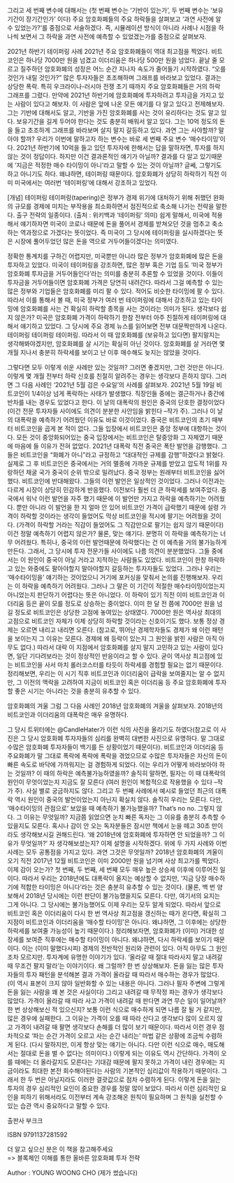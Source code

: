 그리고 세 번째 변수에 대해서는 (첫 번째 변수는 ‘기반이 있는가’, 두 번째 변수는 ‘보유 기간이 장기간인가’ 이다) 
주요 암호화폐들의 주요 하락들을 살펴보고 ‘과연 사전에 알 수 있었는가?’를 중점으로 서술하겠다. 즉, 시뮬레이션 방식이 아니라 사례나 시점을 
하나씩 보면서 그 하락을 과연 사전에 예측할 수 있었겠는가를 중점으로 살펴보자.   

 2021년 하반기 테이퍼링 사례 
2021년 주요 암호화폐들이 역대 최고점을 찍었다. 비트코인은 하나당 7000만 원을 넘겼고 이더리움은 하나당 500만 원을 넘었다. 끝날 줄 모르고 질주하던 
암호화폐의 성장은 어느 순간 지나자 속도가 줄어들기 시작하였다. “오를 것인가 내릴 것인가?” 많은 투자자들은 초조해하며 그래프를 바라보고 있었다. 
결과는 상당한 폭락. 특히 우크라이나-러시아 전쟁 초기 때까지 주요 암호화폐들은 거의 하락 그래프를 그렸다. 
만약에 2021년 하반기에 암호화폐에 투자하려고 투자금을 가지고 있는 사람이 있다고 해보자. 이 사람은 앞에 나온 모든 얘기를 다 알고 있다고 전제해보자. 
그는 기반에 대해서도 알고, 기반을 가진 암호화폐를 사는 것이 유리하다는 것도 알고 있다. 보유기간을 길게 두어야 한다는 것도 충분히 배워서 알고 있다. 
그는 10억 정도의 돈을 들고 초조하게 그래프를 바라보며 살지 말지 갈등하고 있다. 과연 그는 사야할까? 말아야 할까? 우리가 이번에 말하고자 하는 변수는 
바로 세 번째 주요 변수 ‘매수타이밍’이다. 2021년 하반기에 10억을 들고 있던 투자자에 한해서는 답을 말하자면, 투자를 하지 않는 것이 정답이다. 
하지만 이건 결과론적인 얘기가 아닐까? 결과를 다 알고 있기때문에 ‘지금은 적정한 매수 타이밍이 아니’라고 말할 수 있는 것이 아닐까? 글쎄, 그렇기도 하고 아니기도 하다. 
왜냐하면, 테이퍼링 때문이다. 암호화폐가 상당히 하락하기 직전 이미 미국에서는 여러번 ‘테이퍼링’에 대해서 강조하고 있었다. 

[개념] 테이퍼링 
테이퍼링(tapering)은 정부가 경제 위기에 대처하기 위해 취했던 완화의 규모를 경제에 미치는 부작용을 최소화하면서 점진적으로 축소해 나가는 전략을 말한다. 
출구 전략의 일종이다. (출처 : 위키백과 ‘테이퍼링’ 의미) 
쉽게 말해서, 미국에 적용해서 얘기하자면 미국이 코로나 때문에 돈을 풀어서 경제를 받쳐오던 것을 멈추고 축소하는 역과정으로 가겠다는 뜻이었다. 
즉 미국이 그 당시에 테이퍼링을 실시하겠다는 뜻은 시장에 풀어두었던 많은 돈을 역으로 거두어들이겠다는 의미였다.   

정확한 통계치를 구하긴 어렵지만, 미국뿐만 아니라 많은 정부가 암호화폐에 많은 돈을 투자하고 있었다. 미국이 테이퍼링을 강조하면, 많은 정부 혹은 기업 등도 
‘미국 정부가 암호화폐 투자금을 거두어들인다’라는 의미를 충분히 추론할 수 있었을 것이다. 이들이 투자금을 거두어들이면 암호화폐 가격은 당연히 내려간다. 
따라서 그걸 예측할 수 있는 많은 정부와 기업들은 암호화폐를 미리 팔 수 있다. 적어도 비슷한 타이밍에 팔 수 있다. 따라서 이를 통해서 볼 때, 미국 정부가 여러 번 
테이퍼링에 대해서 강조하고 있는 타이밍에 암호화폐를 사는 건 확실히 하락할 종목을 사는 것이라는 의미가 된다. 
생각보다 쉽지 않은가? 미국은 암호화폐 가격이 하락하기 한참 전부터 아주 친절하게 테이퍼링에 대해서 얘기하고 있었다. 그 당시에 주요 경제 뉴스를 읽어보면 전부
대문짝만하게 나온다. 테이퍼링 테이퍼링 테이퍼링. 따라서 이 때 암호화폐를 (보유하고 있다면) 팔지말지는 생각해봐야겠지만, 암호화폐를 살 시기는 확실히 아닌 것이다. 
암호화폐를 살 거라면 몇 개월 지나서 충분히 하락세를 보이고 난 이후 매수해도 늦지는 않았을 것이다. 

그렇다면 모두 이렇게 쉬운 사례만 있는 것일까? 그러면 좋겠지만, 그런 것만은 아니다. 이렇게 몇 개월 전부터 하락 신호를 친절히 알려주는 경우는 생각보다 흔하지 않다. 
그러면 그 다음 사례인 ‘2021년 5월 검은 수요일’의 사례를 살펴보자. 2021년 5월 19일 비트코인이 1/4이상 넘게 폭락하는 사태가 발생했다. 직장인들 중에는 결근하거나 
중간에 반차를 내는 경우도 있었다고 한다. 
이 날의 대폭락의 원인은 중국의 단호한 결정이었다(이건 전문 투자자들 사이에도 의견이 분분한 사안임을 밝힌다 –작가 주). 그러나 이 날의 대폭락을 예측하기 
어려웠던 이유도 바로 이것이었다. 중국은 비트코인의 초기 때부터 비트코인을 곱게 본 적이 없다. 그들 입장에서 비트코인은 중앙 정부에 대항하는 것이다. 모든 것이 
중앙화되어있는 중국 입장에서는 비트코인은 탈중앙화 그 자체였기 때문에 마음에 들 이유가 전혀 없었다. 2021년 대폭락 직전 중국은 폭탄 발언을 감행했다. 그들은 비트코인을
“화폐가 아니”라고 규정하고 “대대적인 규제를 감행”하겠다고 밝혔다. 실제로 그 후 비트코인은 중국에서는 거의 멸종에 가까운 규제를 받았고 압도적 1위를 자랑하던 
채굴 국가 중국이 순위 밖으로 밀려났다. 
중국 정부는 원래부터 비트코인을 싫어했다. 비트코인에 반대해왔다. 그들의 이런 발언은 일상적인 것이었다. 그러나 이전과는 다르게 시장이 상당히 민감하게 반응했다. 
이전보다 훨씬 더 큰 하락세를 보여주었다. 중국에서 워낙 이런 발언을 자주 했기 때문에 이 발언만 가지고 하락을 예측하기는 어려웠다. 뿐만 아니라 이 발언을 한 지 
얼마 안 있어 비트코인 가격이 급락했기 때문에 설령 가격이 하락할 것이라는 생각이 들었어도 막상 비트코인을 적시에 팔기는 어려웠을 것이다. (가격이 하락할 거라는 직감이 
들었어도 그 직감만으로 팔기는 쉽지 않기 때문이다)
이건 정말 예측하기 어렵지 않은가? 물론, 맞는 얘기다. 분명히 이 하락을 예측하기는 너무 어려웠다. 특히나, 중국의 이런 발언때문에 하락했다는 건 이 예측을 거의 불가능하게 만든다.
그래서, 그 당시에 투자 전문가들 사이에도 나름 의견이 분분했었다. 그들 중에서는 이 원인이 중국이 아닐 거라고 지적하는 사람들도 있었다. 비트코인이 한창 하락하고 있는 
와중에도 팔아야할지 말아야할지 갈등하는 투자자들도 있었다. 
그러나 우리는 ‘매수타이밍을’ 얘기하는 것이었으니 거기에 포커싱을 맞춰서 논의를 진행해보자. 우리는 이 하락을 예측하기 어려웠다. 그러나 그 말은 이 기간이 
적절한 매수타이밍이었는지 아니었는지 판단하기 어렵다는 뜻은 아니었다. 이 하락이 있기 직전 이미 비트코인과 이더리움 등은 끝이 모를 정도로 상승하는 중이었다. 
이미 한 달 전 쯤에 7000만 원을 넘길 정도로 비트코인은 상당한 고점에 놓여있는 상태였다. 7000만 원은 역사상 최대의 고점으로 비트코인 자체가 이제 상당히 하락할 것이라는 
신호이기도 했다. 
보통 정상 경제는 오르면 내리고 내리면 오른다. (참고로, 뛰어난 경제학자들도 경제가 왜 이런 패턴을 보이는지 그 이유는 모른다. 경제에 왜 등락이 있는지 
그 원인을 밝힌 사람은 아직 아무도 없다.) 따라서 대략 이 지점에서 암호화폐를 살지 말지 고민하고 있는 사람이 있다면, 일단 기다려보라는 것이 정상적인 반응이라고 할 수 있다. 
굳이 역사상 최고점에 있는 비트코인을 사서 마치 롤러코스터를 타듯이 하락세를 경험할 필요는 없기 때문이다. 정리해보면, 우리는 이 시기 직후 비트코인과 이더리움이 급락을 
보여줄지는 알 수 없지만, 그 이전의 맥락을 고려하여 지금이 비트코인 혹은 이더리움 등 주요 암호화폐에 투자할 좋은 시기는 아니라는 것을 충분히 유추할 수 있다. 



암호화폐의 겨울 
그럼 그 다음 사례인 2018년 암호화폐의 겨울을 살펴보자. 2018년의 비트코인과 이더리움의 대폭락은 매우 유명하다.
 


그 당시 트위터에는 @CandleHater가 이런 식의 사진을 올리기도 하였다(참고로 이 사진은 그 당시 암호화폐 투자자들의 심리를 완벽히 대변한 사진으로 유명하다. 
말 그대로 수많은 암호화폐 투자자들이 백기를 든 상황이었기 때문이다). 비트코인과 이더리움 등 주요화폐가 말 그대로 폭락에 폭락에 폭락을 겪었으므로 수많은 투자자들은 
자신의 돈이 빠른 속도로 바닥에 가까워지는 걸 경험하게 되었다. 
이는 우리가 어떻게 바라보아야 하는 것일까? 이 때의 하락은 예측불가능하였을까? 솔직히 말하면, 필자는 이 때 대폭락의 원인이 무엇이었는지 지금도 잘 모른다
(여러 원인이 복합적으로 작용했을 수 있다 –작가 주). 사실 별로 궁금하지도 않다. 그리고 두 번째 사례에서 예시로 들었던 최근의 대폭락 역시 원인이 중국의 발언이었는지 
아닌지 확실치 않다. 솔직히 우리는 모른다. 다만, ‘매수타이밍의 관점으로’ 보았을 때 예측하기 불가능했을까? That’s no no. 그렇지 않다. 
그 이유는 무엇일까? 지금쯤 읽었으면 눈치 빠른 독자는 그 이유를 충분히 추측할 수 있을지도 모른다. 혹시나 감이 안 오는 독자분들은 잠시만 책에서 눈을 떼고 
30초 만이라도 생각해보시길 권해드린다. ‘왜 2018년에 암호화폐에 투자하면 안 되었을까? 그 이유가 무엇일까?’ 자 생각해보셨는지? 이제 설명을 시작하겠다. 
위에 두 가지 사례와 이번 사례는 모두 공통점을 가지고 있다. 과연 그것은 무엇일까? 2018년 암호화폐의 겨울이 오기 직전 2017년 12월 비트코인은 이미 2000만 원을 넘기며 
사상 최고가를 찍었다. 이제 감이 오는가? 첫 번째, 두 번째, 세 번째 모두 매우 높은 상승세 이후에 이루어진 일이다. 따라서 우리는 2018년에도 대폭락이 올지는 예상할 수 없지만, 
‘지금 당장 매수하기에 적합한 타이밍은 아니다’라는 것은 충분히 유추할 수 있는 것이다. (물론, 백 번 양보해서 2018년 당시에는 이런 판단이 불가능했을지도 모른다. 
다만, 여기서의 요지는 그게 아니다. 그 당시에는 불가능했어도 이제 우리는 모두 알게 되었다. 따라서 앞으로 비트코인 혹은 이더리움이 다시 한 번 역사상 최고점을 갱신하는 때가 온다면, 
확실히 그 지점이 비트코인과 이더리움을 ‘매수할 타이밍’은 아니다. 왜냐하면, 그 이후에는 상당한 하락세를 보여줄 가능성이 높기 때문이다.)
정리해보자면, 암호화폐가 (이미) 거대한 성장세를 보여준 직후에는 매수할 타이밍이 아니다. 왜냐하면, 다시 하락세를 보이기 때문이다. 이는 (이미 말했다시피) 경제의 전반적인 
원리와 관련이 있다. 아직 아무도 그 원인조차 모르지만. 
투자계에 유명한 이야기가 있다. ‘올라갈 때 절대 따라사지 말고 내려갈 때 무조건 팔지 말라’는 이야기이다. 왜 그럴까? 한 번 상상해보자. 돈을 잃는 많은 투자자들의 
투자 패턴을 분석해본 결과 가격이 올라갈 때 따라서 매수하는 경우가 많았다. (이 역시 표본이 크지 않아 일반화할 수 있는 내용은 아니다. 그러나 필자 주변에 그렇게 
돈을 잃는 사람을 꽤 본 것은 사실이다) 그리고 내려갈 때 무작정 파는 경우가 생각보다 많았다. 가격이 올라갈 때 따라 사고 가격이 내려갈 때 판다면 과연 무슨 일이 일어날까? 
한 번 상상해보신 적 있으신지? 
보통 이런 식으로 매수하게 되면 나름 잘 될 거 같지만, 많은 경우에 실패한다. 그 이유는 가격이 오를 때 따라 산다고 생각보다 많이 오르지 않고 가격이 내려갈 때 팔면 생각보다 
손해를 더 많이 보기 때문이다. 따라서 이런 경우 점차적으로 ‘파는 순간 가격이 오르고 사는 순간 내리는’ 마법 같은 상황에 조금씩 수렴하게 된다. (다시 말하지만, 이게 항상 맞는 
얘기는 아니다. 다만 이런 식으로 매수, 매도해서는 절대로 돈을 벌 수 없다는 의미이다.)
이렇게 되는 이유도 역시 간단하다. 가격이 오를 때에는 더 올라갈지도 모른다는 기대감 때문에 팔지 못하고 가격이 내린 경우에는 지금이라도 최대한 본전 회수해야된다는 
사람의 기본적인 심리값이 작용하기 때문이다. 그래서 한 두 번은 아닐지라도 이러한 결괏값으로 점차 수렴하게 된다. 이렇게 돈을 잃는 투자의 경우 심리적인 요인이 중요한 경우를
정말 많이 보았다. 따라서 이런 심리적인 요인을 피하기 위해서라도 이전부터 계속 강조해온 원칙이 필요하며 그 원칙을 실천할 수 있는 습관 역시 중요하다고 말할 수 있다.  


출판사 부크크

ISBN 9791137281592

더 알고 싶으신 분은 이 책을 참고해주세요  
=> 블록체인 이해를 통한 올바른 암호화폐 투자 전략 

Author : YOUNG WOONG CHO (제가 썼습니다)
